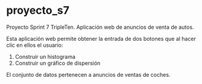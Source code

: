 # proyecto_s7
Proyecto Sprint 7 TripleTen. Aplicación web de anuncios de venta de autos.

Esta aplicación web permite obtener la entrada de dos botones que al hacer clic en ellos el usuario:
1) Construir un histograma
2) Construir un gráfico de dispersión

El conjunto de datos pertenecen a anuncios de ventas de coches.
